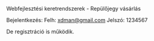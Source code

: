 Webfejlesztési keretrendszerek - Repülőjegy vásárlás

Bejelentkezés: 
Felh: xdman@gmail.com
Jelszó: 1234567

De regisztráció is működik.
